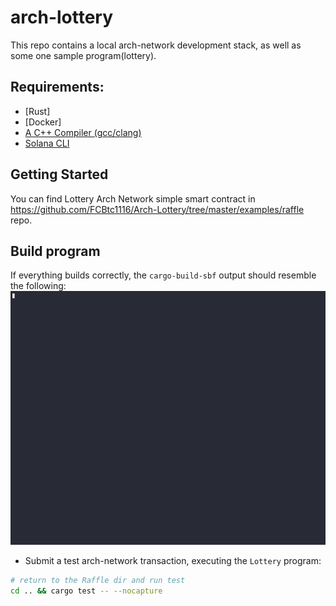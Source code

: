 # arch-lottery

This repo contains a local arch-network development stack, as well as some one sample program(lottery).

## Requirements:
- [Rust]
- [Docker]
- [A C++ Compiler (gcc/clang)](#21-install-c-compiler)
- [Solana CLI](#22---install-solana-cli)

## Getting Started

You can find Lottery Arch Network simple smart contract in https://github.com/FCBtc1116/Arch-Lottery/tree/master/examples/raffle repo.


## Build program
If everything builds correctly, the `cargo-build-sbf` output should resemble the following:
![](.readme_assets/helloworld-build.gif)

- Submit a test arch-network transaction, executing the `Lottery` program:
```bash
# return to the Raffle dir and run test
cd .. && cargo test -- --nocapture
```
